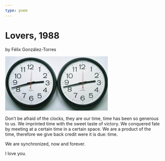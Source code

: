 ```yaml
---
type: poem
---
```


# Lovers, 1988

by Félix González-Torres

![Two clocks, side by side, showing the same time](/images/perfect_lovers.jpg)

Don’t be afraid of the clocks,
  they are our time,
  time has been so generous to us.
We imprinted time with the sweet taste of victory.
We conquered fate by meeting at a certain time in a certain space.
We are a product of the time,
  therefore we give back credit were it is due: time. 

We are synchronized, now and forever.

I love you.